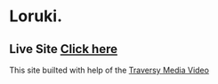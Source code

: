 # Loruki.
## Live Site [Click here](https://chipper-bonbon-50947e.netlify.app/)

This site builted with help of the [Traversy Media Video](https://www.youtube.com/watch?v=p0bGHP-PXD4)
